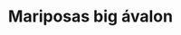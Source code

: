---
title: Mariposas big ávalon
date: 
draft: false

# descripcion
description : Aros colgantes pasantes en plata 925 y ávalon

materials: Plata 925

color: 

dimensions: largo total 3.4cm ancho 2,4 cm

code: 01-01-0800

type: "Aros"

categories: []

price: $6.530,00

price_eftvo: $5.550,00

# Images
# first image will be shown in the product page
images:
  # - image: "images/path_to_image"
  # La ubicacion de las imagenes es imagenes/Aros/Aros.Colgantes/01-01-0800-mariposas-big-avalon
  - image: "./images/aros/colgantes/01-01-0800-mariposas-big-avalon_a.jpg"
  - image: "./images/aros/colgantes/01-01-0800-mariposas-big-avalon_b.jpg"
---